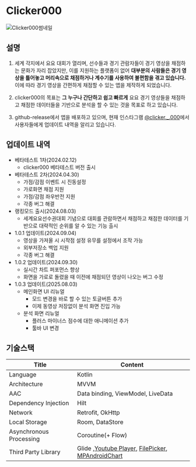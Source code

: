 # Clicker000
![Clicker000썸네일](https://github.com/samgashyeong/Clicker000/assets/66434787/1e3b7843-e66a-4b67-b61f-66ae2c66a35a)


## 설명
1. 세계 각지에서 요요 대회가 열리며, 선수들과 경기 관람자들이 경기 영상을 채점하는 문화가 자리 잡았지만, 이를 지원하는 플랫폼이 없어 **대부분의 사람들은 경기 영상을 틀어놓고 머리속으로 채점하거나 계수기를 사용하여 불편함을 겪고 있습니다.** 이에 따라 경기 영상을 간편하게 채점할 수 있는 앱을 제작하게 되었습니다.

2. clicker000의 목표는 **그 누구나 간단하고 쉽고 빠르게** 요요 경기 영상들을 채점하고 채점한 데이터들을 기반으로 분석을 할 수 있는 것을 목표로 하고 있습니다.

3. github-release에서 앱을 배포하고 있으며, 현재 인스타그램 [@clicker._.000](https://www.instagram.com/clicker._.000/)에서 사용자들에게 업데이트 내역을 알리고 있습니다.

## 업데이트 내역
- 베타테스트 1차(2024.02.12)
  - clicker000 베타테스트 버전 출시
- 베타테스트 2차(2024.04.30)
   -  가점/감점 이벤트 시 진동설정
   -  가로화면 채점 지원
   -  가점/감점 좌우반전 지원
   -  각종 버그 해결
- 랭킹모드 출시(2024.08.03)
    - 세계요요선수권대회 기념으로 대회를 관람하면서 채점하고 채점한 데이터를 기반으로 대략적인 순위를 알 수 있는 기능 출시
- 1.0.1 업데이트(2024.09.04)
    - 영상을 가져올 시 시작점 설정 유무를 설정에서 조작 가능
    - 외부저장소 백업 지원
    - 각종 버그 해결
- 1.0.2 업데이트(2024.09.30)
    - 실시간 차트 퍼포먼스 향상
    - 화면을 가로로 돌렸을 때 이전에 채점되던 영상이 나오는 버그 수정
- 1.0.3 업데이트(2025.08.03)
    - 메인화면 UI 리뉴얼
       - 모드 변경을 바로 할 수 있는 토글버튼 추가
       - 이제 동영상 저장없이 분석 화면 진입 가능
    - 분석 화면 리뉴얼
       - 플러스 마이너스 점수에 대한 애니메이션 추가
       - 툴바 UI 변경
## 기술스택
| Title | Content |
| ------------ | -------------------------- |
| Language | Kotlin |
| Architecture | MVVM  |
| AAC | Data binding, ViewModel, LiveData
| Dependency Injection | Hilt  |
| Network | Retrofit, OkHttp  |
| Local Storage | Room, DataStore |
| Asynchronous Processing | Coroutine(+ Flow)  |
| Third Party Library | Glide ,[Youtube Player](https://github.com/PierfrancescoSoffritti/android-youtube-player), [FilePicker](https://github.com/Atwa/filepicker), [MPAndroidChart](https://github.com/PhilJay/MPAndroidChart)  |
